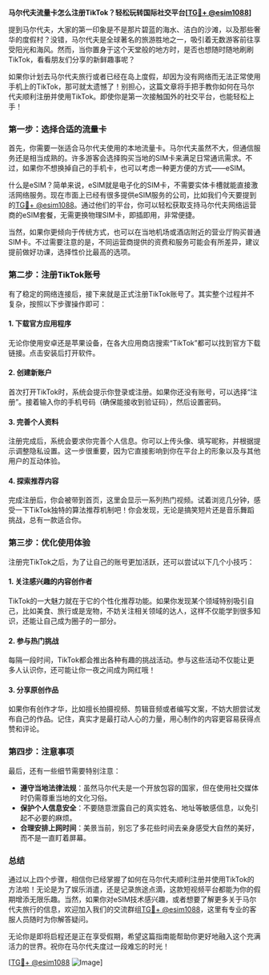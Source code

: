 **马尔代夫流量卡怎么注册TikTok？轻松玩转国际社交平台[[TG💪+ @esim1088](https://t.me/s/esim1088)]**

提到马尔代夫，大家的第一印象是不是那片碧蓝的海水、洁白的沙滩，以及那些奢华的度假村？没错，马尔代夫是全球著名的旅游胜地之一，吸引着无数游客前往享受阳光和海风。然而，当你置身于这个天堂般的地方时，是否也想随时随地刷刷TikTok，看看朋友们分享的新鲜趣事呢？

如果你计划去马尔代夫旅行或者已经在岛上度假，却因为没有网络而无法正常使用手机上的TikTok，那可就太遗憾了！别担心，这篇文章将手把手教你如何在马尔代夫顺利注册并使用TikTok。即使你是第一次接触国外的社交平台，也能轻松上手！

### **第一步：选择合适的流量卡**

首先，你需要一张适合马尔代夫使用的本地流量卡。马尔代夫虽然不大，但通信服务还是相当成熟的。许多游客会选择购买当地的SIM卡来满足日常通讯需求。不过，如果你不想换掉自己的手机卡，也可以考虑一种更方便的方式——eSIM。

什么是eSIM？简单来说，eSIM就是电子化的SIM卡，不需要实体卡槽就能直接激活网络服务。现在市面上已经有很多提供eSIM服务的公司，比如我们今天要提到的[TG💪+ @esim1088](https://t.me/s/esim1088)。通过他们的平台，你可以轻松获取支持马尔代夫网络运营商的eSIM套餐，无需更换物理SIM卡，即插即用，非常便捷。

当然，如果你更倾向于传统方式，也可以在当地机场或酒店附近的营业厅购买普通SIM卡。不过需要注意的是，不同运营商提供的资费和服务可能会有所差异，建议提前做好功课，选择性价比最高的选项。

### **第二步：注册TikTok账号**

有了稳定的网络连接后，接下来就是正式注册TikTok账号了。其实整个过程并不复杂，按照以下步骤操作即可：

#### **1. 下载官方应用程序**
无论你使用安卓还是苹果设备，在各大应用商店搜索“TikTok”都可以找到官方下载链接。点击安装后打开软件。

#### **2. 创建新账户**
首次打开TikTok时，系统会提示你登录或注册。如果你还没有账号，可以选择“注册”。接着输入你的手机号码（确保能接收到验证码），然后设置密码。

#### **3. 完善个人资料**
注册完成后，系统会要求你完善个人信息。你可以上传头像、填写昵称，并根据提示调整隐私设置。这一步很重要，因为它直接影响到你在平台上的形象以及与其他用户的互动体验。

#### **4. 探索推荐内容**
完成注册后，你会被带到首页，这里会显示一系列热门视频。试着浏览几分钟，感受一下TikTok独特的算法推荐机制吧！你会发现，无论是搞笑短片还是音乐舞蹈挑战，总有一款适合你。

### **第三步：优化使用体验**

注册完TikTok之后，为了让自己的账号更加活跃，还可以尝试以下几个小技巧：

#### **1. 关注感兴趣的内容创作者**
TikTok的一大魅力就在于它的个性化推荐功能。如果你发现某个领域特别吸引自己，比如美食、旅行或是宠物，不妨关注相关领域的达人，这样不仅能学到很多知识，还能让自己成为圈子的一部分。

#### **2. 参与热门挑战**
每隔一段时间，TikTok都会推出各种有趣的挑战活动。参与这些活动不仅能让更多人认识你，还可能让你一夜之间成为网红哦！

#### **3. 分享原创作品**
如果你有创作才华，比如擅长拍摄视频、剪辑音频或者编写文案，不妨大胆尝试发布自己的作品。记住，真实才是最打动人心的力量，用心制作的内容更容易获得点赞和评论。

### **第四步：注意事项**

最后，还有一些细节需要特别注意：

- **遵守当地法律法规**：虽然马尔代夫是一个开放包容的国家，但在使用社交媒体时仍需尊重当地的文化习俗。
- **保护个人信息安全**：不要随意泄露自己的真实姓名、地址等敏感信息，以免引起不必要的麻烦。
- **合理安排上网时间**：美景当前，别忘了多花些时间去亲身感受大自然的美好，而不是一直盯着屏幕。

### **总结**

通过以上四个步骤，相信你已经掌握了如何在马尔代夫顺利注册并使用TikTok的方法啦！无论是为了娱乐消遣，还是记录旅途点滴，这款短视频平台都能为你的假期增添无限乐趣。当然，如果你对eSIM技术感兴趣，或者想要了解更多关于马尔代夫旅行的信息，欢迎加入我们的交流群组[TG💪+ @esim1088](https://t.me/s/esim1088)，这里有专业的客服人员随时为你解答疑问。

无论你是即将启程还是正在享受假期，希望这篇指南能帮助你更好地融入这个充满活力的世界。祝你在马尔代夫度过一段难忘的时光！

[[TG💪+ @esim1088](https://t.me/s/esim1088) ![Image](https://i.postimg.cc/4NQfJmqS/Snipaste-2025-05-13-00-14-12.png)]